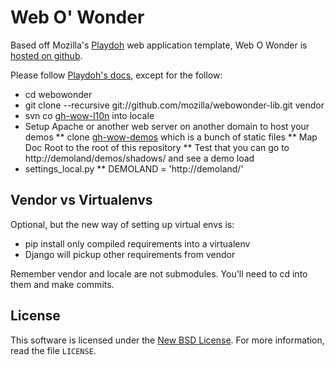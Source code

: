 Web O' Wonder
=============

Based off Mozilla's [Playdoh][gh-playdoh] web application template,
Web O Wonder is [hosted on github][gh-wow]. 

Please follow [Playdoh's docs][gh-playdoh], except for the follow:

* cd webowonder
* git clone --recursive git://github.com/mozilla/webowonder-lib.git vendor
* svn co [gh-wow-l10n] into locale
* Setup Apache or another web server on another domain to host your demos
** clone [gh-wow-demos] which is a bunch of static files
** Map Doc Root to the root of this repository
** Test that you can go to http://demoland/demos/shadows/ and see a demo load
* settings_local.py
** DEMOLAND = 'http://demoland/'

[gh-playdoh]: https://mozilla.github.com/playdoh
[gh-wow]: https://github.com/mozilla/webowonder
[gh-wow-lib]: https://github.com/mozilla/webowonder
[gh-wow-demos]: https://github.com/mozilla/webowonder
[gh-wow-l10n]: http://svn.mozilla.org/projects/TBD


Vendor vs Virtualenvs
---------------------
Optional, but the new way of setting up virtual envs is:

* pip install only compiled requirements into a virtualenv
* Django will pickup other requirements from vendor

Remember vendor and locale are not submodules. You'll need to cd into them and make commits.

License
-------
This software is licensed under the [New BSD License][BSD]. For more
information, read the file ``LICENSE``.

[BSD]: http://creativecommons.org/licenses/BSD/

